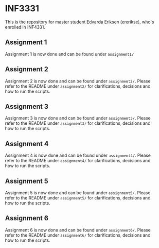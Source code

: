 # INF3331
This is the repository for master student Edvarda Eriksen (ererikse), who's enrolled in INF4331.

## Assignment 1
Assignment 1 is now done and can be found under `assignment1/`

## Assignment 2
Assignment 2 is now done and can be found under `assignment2/`. Please refer to the README under `assignment2/` for
clarifications, decisions and how to run the scripts.

## Assignment 3
Assignment 3 is now done and can be found under `assignment3/`. Please refer to the README under `assignment3/` for
clarifications, decisions and how to run the scripts.

## Assignment 4
Assignment 4 is now done and can be found under `assignment4/`. Please refer to the README under `assignment4/` for 
clarifications, decisions and how to run the scripts.

## Assignment 5
Assignment 5 is now done and can be found under `assignment5/`. Please refer to the README under `assignment5/` for 
clarifications, decisions and how to run the scripts.

## Assignment 6
Assignment 6 is now done and can be found under `assignment6/`. Please refer to the README under `assignment6/` for 
clarifications, decisions and how to run the scripts.

